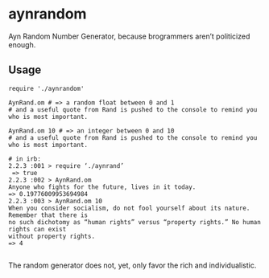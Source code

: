 # aynrandom
Ayn Random Number Generator, because brogrammers aren’t politicized enough.

## Usage

```
require './aynrandom'

AynRand.om # => a random float between 0 and 1
# and a useful quote from Rand is pushed to the console to remind you who is most important.

AynRand.om 10 # => an integer between 0 and 10 
# and a useful quote from Rand is pushed to the console to remind you who is most important.

# in irb:
2.2.3 :001 > require ‘./aynrand’
 => true
2.2.3 :002 > AynRand.om
Anyone who fights for the future, lives in it today.
=> 0.19776009953694984
2.2.3 :003 > AynRand.om 10
When you consider socialism, do not fool yourself about its nature. Remember that there is 
no such dichotomy as “human rights” versus “property rights.” No human rights can exist 
without property rights.
=> 4


```

The random generator does not, yet, only favor the rich and individualistic.
